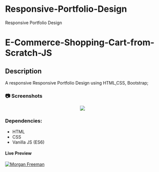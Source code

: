 # Responsive-Portfolio-Design
Responsive Portfolio Design 


# E-Commerce-Shopping-Cart-from-Scratch-JS

## Description
A responsive Responsive Portfolio Design using HTML,CSS, Bootstrap;




<!-- Screenshots -->
### :camera: Screenshots

<div align="center"> 
  <img src="https://i.imgur.com/mIResGV.jpg" />
</div>

### Dependencies:

* HTML
* CSS
* Vanilla JS (ES6)

#### Live Preview 

[![Morgan Freeman](https://dabuttonfactory.com/button.png?t=Live+Demo&f=Open+Sans-Bold&ts=16&tc=fff&hp=45&vp=20&w=180&h=40&c=round&bgt=unicolored&bgc=0275d8 "Click button to open live demo")](https://porfolio-template.netlify.app/)




